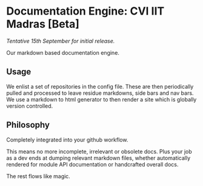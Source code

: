 # Documentation Engine: CVI IIT Madras [Beta]

_Tentative 15th September for initial release._

Our markdown based documentation engine. 

## Usage

We enlist a set of repositories in the config file. These are then periodically pulled and processed to leave residue markdowns, side bars and nav bars. We use a markdown to html generator to then render a site which is globally version controlled.

## Philosophy 

Completely integrated into your github workflow.

This means no more incomplete, irrelevant or obsolete docs. Plus your job as a dev ends at dumping relevant markdown files, whether automatically rendered for module API documentation or handcrafted overall docs.

The rest flows like magic.


